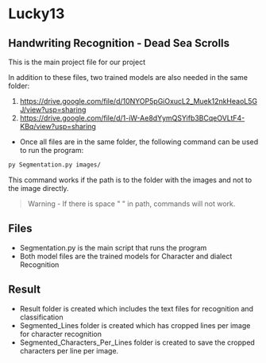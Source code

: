 # Lucky13
## Handwriting Recognition - Dead Sea Scrolls

This is the main project file for our project

In addition to these files, two trained models are also needed in the same folder:
1) https://drive.google.com/file/d/10NYOP5pGiOxucL2_Muek12nkHeaoL5GJ/view?usp=sharing
2) https://drive.google.com/file/d/1-iW-Ae8dYymQSYifb3BCqeOVLtF4-KBq/view?usp=sharing

- Once all files are in the same folder, the following command can be used to run the program:
```sh
py Segmentation.py images/
```
This command works if the path is to the folder with the images and not to the image directly.

> Warning - If there is space " " in path, commands will not work.


## Files

- Segmentation.py is the main script that runs the program
- Both model files are the trained models for Character and dialect Recognition



## Result

- Result folder is created which includes the text files for recognition and classification
- Segmented_Lines folder is created which has cropped lines per image for character recognition
- Segmented_Characters_Per_Lines folder is created to save the cropped characters per line per image.
